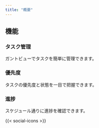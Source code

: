 ```yaml
---
title: "概要"
---
```


## 機能

<div class="features-list">

### タスク管理
<div class="feature-item">
ガントビューでタスクを簡単に管理できます。
</div>

### 優先度
<div class="feature-item">
タスクの優先度と状態を一目で把握できます。
</div>

### 進捗
<div class="feature-item">
スケジュール通りに進捗を確認できます。
</div>

</div>

{{< social-icons >}}
